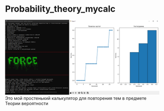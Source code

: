 # Probability_theory_mycalc
![image](https://github.com/Force2005/Probability_theory_mycalc/blob/main/image.png?raw=true)
Это мой простенький калькулятор для повторения тем в предмете Теории вероятности
